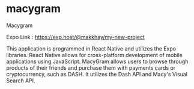 # macygram
Macygram 

Expo Link : https://exp.host/@makkhay/my-new-project

This application is programmed in React Native and utilizes the Expo libraries.
React Native allows for cross-platform development of mobile applications using JavaScript.
MacyGram allows users to browse through products of their friends and purchase them with payments cards or cryptocurrency, such as DASH.
It utilizes the Dash API and Macy's Visual Search API.
